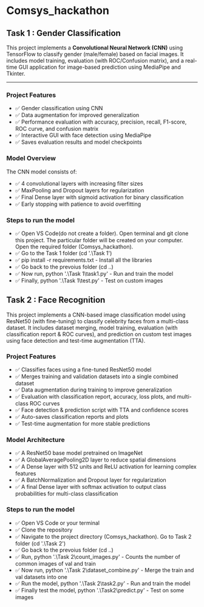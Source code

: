 # Comsys_hackathon

## Task 1 : Gender Classification

This project implements a **Convolutional Neural Network (CNN)** using TensorFlow to classify gender (male/female) based on facial images. It includes model training, evaluation (with ROC/Confusion matrix), and a real-time GUI application for image-based prediction using MediaPipe and Tkinter.

---

### Project Features

- ✅ Gender classification using CNN
- ✅ Data augmentation for improved generalization
- ✅ Performance evaluation with accuracy, precision, recall, F1-score, ROC curve, and confusion matrix
- ✅ Interactive GUI with face detection using MediaPipe
- ✅ Saves evaluation results and model checkpoints


### Model Overview

The CNN model consists of:
- ✅ 4 convolutional layers with increasing filter sizes
- ✅ MaxPooling and Dropout layers for regularization
- ✅ Final Dense layer with sigmoid activation for binary classification
- ✅ Early stopping with patience to avoid overfitting

### Steps to run the model

- ✅ Open VS Code(do not create a folder). Open terminal and git clone this project. The particular folder will be created on your computer. Open the required folder (Comsys_hackathon).
- ✅ Go to the Task 1 folder (cd '.\Task 1\')
- ✅ pip install -r requirements.txt - Install all the libraries
- ✅ Go back to the prevoius folder (cd ..)
- ✅ Now run, python '.\Task 1\task1.py' - Run and train the model
- ✅ Finally, python '.\Task 1\test.py' - Test on custom images


## Task 2 : Face Recognition

This project implements a CNN-based image classification model using ResNet50 (with fine-tuning) to classify celebrity faces from a multi-class dataset. It includes dataset merging, model training, evaluation (with classification report & ROC curves), and prediction on custom test images using face detection and test-time augmentation (TTA).

### Project Features

- ✅ Classifies faces using a fine-tuned ResNet50 model
- ✅ Merges training and validation datasets into a single combined dataset
- ✅ Data augmentation during training to improve generalization
- ✅ Evaluation with classification report, accuracy, loss plots, and multi-class ROC curves
- ✅ Face detection & prediction script with TTA and confidence scores
- ✅ Auto-saves classification reports and plots
- ✅ Test-time augmentation for more stable predictions

### Model Architecture

- ✅ A ResNet50 base model pretrained on ImageNet 
- ✅ A GlobalAveragePooling2D layer to reduce spatial dimensions
- ✅ A Dense layer with 512 units and ReLU activation for learning complex features
- ✅ A BatchNormalization and Dropout layer for regularization
- ✅ A final Dense layer with softmax activation to output class probabilities for multi-class classification

### Steps to run the model

- ✅ Open VS Code or your terminal
- ✅ Clone the repository
- ✅ Navigate to the project directory (Comsys_hackathon). Go to Task 2 folder (cd '.\Task 2\')
- ✅ Go back to the prevoius folder (cd ..)
- ✅ Run, python '.\Task 2\count_images.py' - Counts the number of common images of val and train
- ✅ Now run, python '.\Task 2\dataset_combine.py' - Merge the train and val datasets into one
- ✅ Run the model, python '.\Task 2\task2.py' - Run and train the model
- ✅ Finally test the model, python '.\Task2\predict.py' - Test on some images


